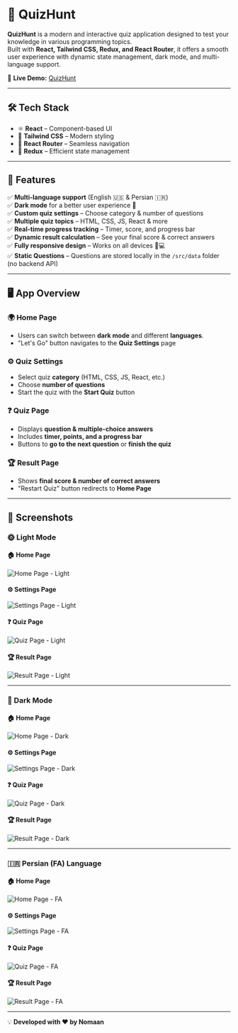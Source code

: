 # 🎯 QuizHunt

**QuizHunt** is a modern and interactive quiz application designed to test your knowledge in various programming topics.  
Built with **React, Tailwind CSS, Redux, and React Router**, it offers a smooth user experience with dynamic state management, dark mode, and multi-language support.

🚀 **Live Demo:** [QuizHunt](https://nomaan-07.github.io/QuizHunt/)

---

## 🛠️ Tech Stack

- ⚛ **React** – Component-based UI
- 🎨 **Tailwind CSS** – Modern styling
- 🚏 **React Router** – Seamless navigation
- 🏪 **Redux** – Efficient state management

---

## 📌 Features

✅ **Multi-language support** (English 🇺🇸 & Persian 🇮🇷)  
✅ **Dark mode** for a better user experience 🌙  
✅ **Custom quiz settings** – Choose category & number of questions  
✅ **Multiple quiz topics** – HTML, CSS, JS, React & more  
✅ **Real-time progress tracking** – Timer, score, and progress bar  
✅ **Dynamic result calculation** – See your final score & correct answers  
✅ **Fully responsive design** – Works on all devices 📱💻  
✅ **Static Questions** – Questions are stored locally in the `/src/data` folder (no backend API)

---

## 🖥️ App Overview

### 🌍 **Home Page**

- Users can switch between **dark mode** and different **languages**.
- "Let's Go" button navigates to the **Quiz Settings** page

### ⚙️ **Quiz Settings**

- Select quiz **category** (HTML, CSS, JS, React, etc.)
- Choose **number of questions**
- Start the quiz with the **Start Quiz** button

### ❓ **Quiz Page**

- Displays **question & multiple-choice answers**
- Includes **timer, points, and a progress bar**
- Buttons to **go to the next question** or **finish the quiz**

### 🏆 **Result Page**

- Shows **final score & number of correct answers**
- "Restart Quiz" button redirects to **Home Page**

---

## 📸 Screenshots

### 🌞 Light Mode

#### 🏠 Home Page

![Home Page - Light](assets/screenshots/light-mode/home.png)

#### ⚙️ Settings Page

![Settings Page - Light](assets/screenshots/light-mode/settings.png)

#### ❓ Quiz Page

![Quiz Page - Light](assets/screenshots/light-mode/quiz.png)

#### 🏆 Result Page

![Result Page - Light](assets/screenshots/light-mode/result.png)

---

### 🌙 Dark Mode

#### 🏠 Home Page

![Home Page - Dark](assets/screenshots/dark-mode/home-dark.png)

#### ⚙️ Settings Page

![Settings Page - Dark](assets/screenshots/dark-mode/settings-dark.png)

#### ❓ Quiz Page

![Quiz Page - Dark](assets/screenshots/dark-mode/quiz-dark.png)

#### 🏆 Result Page

![Result Page - Dark](assets/screenshots/dark-mode/result-dark.png)

---

### 🇮🇷 Persian (FA) Language

#### 🏠 Home Page

![Home Page - FA](assets/screenshots/fa-language/home-fa.png)

#### ⚙️ Settings Page

![Settings Page - FA](assets/screenshots/fa-language/settings-fa.png)

#### ❓ Quiz Page

![Quiz Page - FA](assets/screenshots/fa-language/quiz-fa.png)

#### 🏆 Result Page

![Result Page - FA](assets/screenshots/fa-language/result-fa.png)

---

💡 **Developed with ❤️ by Nomaan**
